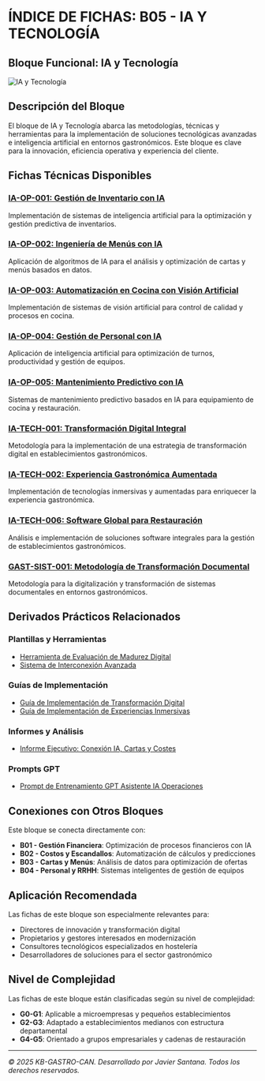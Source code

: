# ÍNDICE DE FICHAS: B05 - IA Y TECNOLOGÍA

## Bloque Funcional: IA y Tecnología

![IA y Tecnología](https://images.unsplash.com/photo-1550751827-4bd374c3f58b?ixlib=rb-4.0.3&ixid=M3wxMjA3fDB8MHxwaG90by1wYWdlfHx8fGVufDB8fHx8fA%3D%3D&auto=format&fit=crop&w=1170&q=80)

## Descripción del Bloque

El bloque de IA y Tecnología abarca las metodologías, técnicas y herramientas para la implementación de soluciones tecnológicas avanzadas e inteligencia artificial en entornos gastronómicos. Este bloque es clave para la innovación, eficiencia operativa y experiencia del cliente.

## Fichas Técnicas Disponibles

### [IA-OP-001: Gestión de Inventario con IA](../../01_FICHAS_VALIDADAS/B05_IA_y_Tecnologia/IA-OP-001_gestion_inventario_ia.md)
Implementación de sistemas de inteligencia artificial para la optimización y gestión predictiva de inventarios.

### [IA-OP-002: Ingeniería de Menús con IA](../../01_FICHAS_VALIDADAS/B05_IA_y_Tecnologia/IA-OP-002_ingenieria_menus_ia.md)
Aplicación de algoritmos de IA para el análisis y optimización de cartas y menús basados en datos.

### [IA-OP-003: Automatización en Cocina con Visión Artificial](../../01_FICHAS_VALIDADAS/B05_IA_y_Tecnologia/IA-OP-003_automatizacion_cocina_vision_artificial.md)
Implementación de sistemas de visión artificial para control de calidad y procesos en cocina.

### [IA-OP-004: Gestión de Personal con IA](../../01_FICHAS_VALIDADAS/B05_IA_y_Tecnologia/IA-OP-004_gestion_personal_ia.md)
Aplicación de inteligencia artificial para optimización de turnos, productividad y gestión de equipos.

### [IA-OP-005: Mantenimiento Predictivo con IA](../../01_FICHAS_VALIDADAS/B05_IA_y_Tecnologia/IA-OP-005_mantenimiento_predictivo_ia.md)
Sistemas de mantenimiento predictivo basados en IA para equipamiento de cocina y restauración.

### [IA-TECH-001: Transformación Digital Integral](../../01_FICHAS_VALIDADAS/B05_IA_y_Tecnologia/IA-TECH-001_transformacion_digital_integral.md)
Metodología para la implementación de una estrategia de transformación digital en establecimientos gastronómicos.

### [IA-TECH-002: Experiencia Gastronómica Aumentada](../../01_FICHAS_VALIDADAS/B05_IA_y_Tecnologia/IA-TECH-002_experiencia_gastronomica_aumentada.md)
Implementación de tecnologías inmersivas y aumentadas para enriquecer la experiencia gastronómica.

### [IA-TECH-006: Software Global para Restauración](../../01_FICHAS_VALIDADAS/B05_IA_y_Tecnologia/IA-TECH-006_software_global_restauracion.md)
Análisis e implementación de soluciones software integrales para la gestión de establecimientos gastronómicos.

### [GAST-SIST-001: Metodología de Transformación Documental](../../01_FICHAS_VALIDADAS/B05_IA_y_Tecnologia/GAST-SIST-001_metodologia_transformacion_documental.md)
Metodología para la digitalización y transformación de sistemas documentales en entornos gastronómicos.

## Derivados Prácticos Relacionados

### Plantillas y Herramientas
- [Herramienta de Evaluación de Madurez Digital](../../02_DERIVADOS/herramienta_evaluacion_madurez_digital.md)
- [Sistema de Interconexión Avanzada](../../02_DERIVADOS/sistema_interconexion_avanzada.md)

### Guías de Implementación
- [Guía de Implementación de Transformación Digital](../../02_DERIVADOS/guia_implementacion_transformacion_digital.md)
- [Guía de Implementación de Experiencias Inmersivas](../../02_DERIVADOS/guia_implementacion_experiencias_inmersivas.md)

### Informes y Análisis
- [Informe Ejecutivo: Conexión IA, Cartas y Costes](../../02_DERIVADOS/informe_ejecutivo_conexion_ia_cartas_costes.md)

### Prompts GPT
- [Prompt de Entrenamiento GPT Asistente IA Operaciones](../../02_DERIVADOS/prompt_entrenamiento_GPT_asistente_ia_operaciones.md)

## Conexiones con Otros Bloques

Este bloque se conecta directamente con:

- **B01 - Gestión Financiera**: Optimización de procesos financieros con IA
- **B02 - Costos y Escandallos**: Automatización de cálculos y predicciones
- **B03 - Cartas y Menús**: Análisis de datos para optimización de ofertas
- **B04 - Personal y RRHH**: Sistemas inteligentes de gestión de equipos

## Aplicación Recomendada

Las fichas de este bloque son especialmente relevantes para:

- Directores de innovación y transformación digital
- Propietarios y gestores interesados en modernización
- Consultores tecnológicos especializados en hostelería
- Desarrolladores de soluciones para el sector gastronómico

## Nivel de Complejidad

Las fichas de este bloque están clasificadas según su nivel de complejidad:

- **G0-G1**: Aplicable a microempresas y pequeños establecimientos
- **G2-G3**: Adaptado a establecimientos medianos con estructura departamental
- **G4-G5**: Orientado a grupos empresariales y cadenas de restauración

---

*© 2025 KB-GASTRO-CAN. Desarrollado por Javier Santana. Todos los derechos reservados.*
